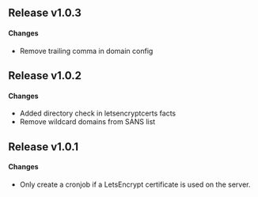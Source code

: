 ## Release v1.0.3
#### Changes
- Remove trailing comma in domain config

## Release v1.0.2
#### Changes
- Added directory check in letsencryptcerts facts
- Remove wildcard domains from SANS list

## Release v1.0.1
#### Changes
- Only create a cronjob if a LetsEncrypt certificate is used on the server.
